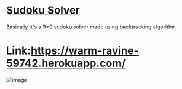 # [Sudoku Solver](https://www.freecodecamp.org/learn/quality-assurance/quality-assurance-projects/sudoku-solver)
Basically It's a 9*9 sudoku solver made using backtracking algorithm

# Link:https://warm-ravine-59742.herokuapp.com/
![image](https://user-images.githubusercontent.com/76596784/121047265-d3c71a80-c7d3-11eb-82fc-29ba8e5c5c44.png)
